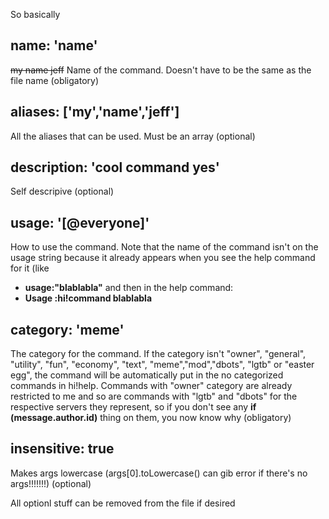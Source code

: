 So basically 
## name: 'name' 
~~my name jeff~~ Name of the command. Doesn't have to be the same as the file name (obligatory)
## aliases: ['my','name','jeff'] 
All the aliases that can be used. Must be an array (optional)
## description: 'cool command yes'
Self descripive (optional)
## usage: '[@everyone]'
How to use the command. Note that the name of the command isn't on the usage string because it already appears when you see the help command for it (like
- **usage:"blablabla"**
and then in the help command:
- **Usage :hi!command blablabla**
## category: 'meme'
The category for the command. If the category isn't "owner", "general", "utility", "fun", "economy", "text", "meme","mod","dbots", "lgtb" or "easter egg", the command will be automatically put in the no categorized commands in hi!help. Commands with "owner" category are already restricted to me and so are commands with "lgtb" and "dbots" for the respective servers they represent, so if you don't see any **if (message.author.id)** thing on them, you now know why (obligatory)
## insensitive: true
Makes args lowercase (args[0].toLowercase() can gib error if there's no args!!!!!!!) (optional)

All optionl stuff can be removed from the file if desired
